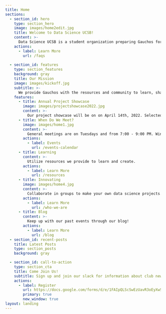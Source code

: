 ```yaml
---
title: Home
sections:
  - section_id: hero
    type: section_hero
    image: images/home2edit.jpg
    title: Welcome to Data Science UCSB!
    content: >-
      Data Science UCSB is a student organization preparing Gauchos for successful careers in data science and analytics.
    actions:
      - label: Learn More
        url: /faqs
  
  - section_id: features
    type: section_features
    background: gray
    title: Our Mission
    image: images/kickoff.jpg
    subtitle: >-
      We provide Gauchos with the resources and community to learn, share, and create in the realm of data science. Our vision is to be the platform through which companies and faculty researchers seek the best data science talent UCSB has to offer, as well as one that empowers students looking to earn this distinction.
    features:
      - title: Annual Project Showcase
        image: images/projectshowcase2022.jpg
        content: >-
          Our project showcase will be on on April 14th, 2022. Selected groups will present their data science projects to a panel of judges and have the opportunity to earn company sponsored awards. The project showcase will be followed by a networking event.
      - title: When Do We Meet?
        image: images/home1.jpg
        content: >-
          General meetings are on Tuesdays and from 7:00 - 9:00 PM. Winter quarter meeting locations will be announced soon.
        actions:
          - label: Events
            url: /events-calendar
      - title: Learning
        content: >-
          Utilize resources we provide to learn and create.
        actions:
          - label: Learn More
            url: /resources
      - title: Innovating
        image: images/home4.jpg
        content: >-
          Collaborate in groups to make your own data science projects.
        actions:
          - label: Learn More
            url: /who-we-are
      - title: Blog
        content: >-
          Keep up with our past events through our blog!
        actions:
          - label: Learn More
            url: /blog
  - section_id: recent-posts
    title: Latest Posts
    type: section_posts
    background: gray

  - section_id: call-to-action
    type: section_cta
    title: Come Join Us!
    subtitle: Sign up and join our slack for information about club news and other opportunities.
    actions:
      - label: Register
        url: https://docs.google.com/forms/d/e/1FAIpQLScSwEzUavR3oEyXwSRg9UViMGBJTBm_2FSJBf4GjGDqDmWI3A/viewform
        primary: true
        new_window: true
layout: landing
---
```

